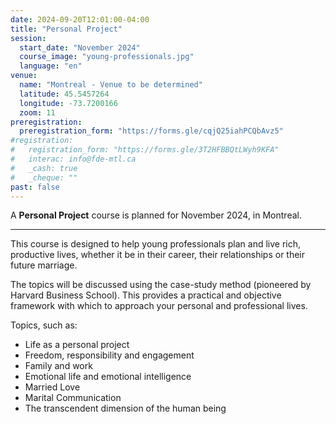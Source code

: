 ```yaml
---
date: 2024-09-20T12:01:00-04:00
title: "Personal Project"
session:
  start_date: "November 2024"
  course_image: "young-professionals.jpg"
  language: "en"
venue:
  name: "Montreal - Venue to be determined"
  latitude: 45.5457264
  longitude: -73.7200166
  zoom: 11
preregistration:
  preregistration_form: "https://forms.gle/cqjQ25iahPCQbAvz5"
#registration:
#   registration_form: "https://forms.gle/3T2HFBBQtLWyh9KFA"
#   interac: info@fde-mtl.ca
#   _cash: true
#   _cheque: ""
past: false
---
```


A **Personal Project** course is planned for November 2024, in Montreal.

---
This course is designed to help young professionals plan and
live rich, productive lives, whether it be in their career, their relationships
or their future marriage.

The topics will be discussed using the case-study method (pioneered by Harvard
Business School). This provides a practical and objective framework with which
to approach your personal and professional lives.

Topics, such as:

* Life as a personal project
* Freedom, responsibility and engagement
* Family and work
* Emotional life and emotional intelligence
* Married Love
* Marital Communication
* The transcendent dimension of the human being

<!--more-->
